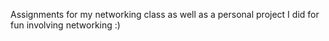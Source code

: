Assignments for my networking class as well as a personal project I did for fun involving networking :)

